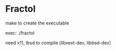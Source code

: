 # Fractol

make to create the executable

exec: ./fractol

need x11, lbsd to compile (libxext-dev, libbsd-dev)
